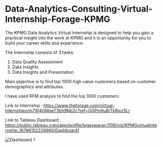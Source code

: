 # Data-Analytics-Consulting-Virtual-Internship-Forage-KPMG

The KPMG Data Analytics Virtual Internship is designed to help you gain a practical insight into the work at KPMG and it is an opportunity for you to build your career skills and experience.

The Internship consists of 3 tasks:
1. Data Quality Assessment
2. Data Insights
3. Data Insights and Presentation

Main objective is to find top 1000 high value customers based on customer demographics and attributes.

I have used RFM analysis to find the top 1000 customers.

Link to Internship : https://www.theforage.com/virtual-internships/m7W4GMqeT3bh9Nb2c?ref=GGPm6uBiTkRixz5Lr

Link to Tableau Dashboard : https://public.tableau.com/app/profile/logeswaran.1106/viz/KPMGvirtualinternship_16786152228860/Dashboard1

![Dashboard 1](https://user-images.githubusercontent.com/111060707/224629150-b7aa07b8-418a-401b-bd46-90d45c2f4761.png)
